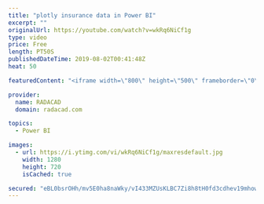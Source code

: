 ```yaml
---
title: "plotly insurance data in Power BI"
excerpt: ""
originalUrl: https://youtube.com/watch?v=wkRq6NiCf1g
type: video
price: Free
length: PT50S
publishedDateTime: 2019-08-02T00:41:48Z
heat: 50

featuredContent: "<iframe width=\"800\" height=\"500\" frameborder=\"0\" src=\"https://www.youtube.com/embed/wkRq6NiCf1g\" allow=\"accelerometer; autoplay; encrypted-media; gyroscope; picture-in-picture\" allowfullscreen></iframe>"

provider:
  name: RADACAD
  domain: radacad.com

topics:
  - Power BI

images:
  - url: https://i.ytimg.com/vi/wkRq6NiCf1g/maxresdefault.jpg
    width: 1280
    height: 720
    isCached: true

secured: "eBL0bsrOHh/mv5E0ha8naWky/vI433MZUsKLBC7Zi8h8tH0fd3cdhev19mhow/pTBYyZBg24h7k/R0zbQDMwAYqqS0jpfqNQivp4nuT8KphMsgumCO3YT16zTPkRRXSgVLOoMnS5+Y3OYPva86MNGuq4xxE5eWoIurfbLE562w+EEmrYV2bYbngzMc4f07ZTTn/AqrOBvKR1+XB5XhSn4KTWO4uwNA125XARcB3UpgdttiAcLAIk1+4wWn1nwkPdt0EJrHsrNsUljzfRrdl8XQBmJMT4yH9TatIbraSrqRzuqtTi9C96MDdA43BnwRjFKlcKil4jTAfoEx7zy5A6JQDUFJ0UL/Z+v7wj8BhNr621zBgqTwChQEh8HwTq1js1eaa6/BxGU9ZIJ9nWOTOrhkMJVw0QbqIO0K040t7Oimc=;r+D/nRAFfTxVYEaB/1yn7A=="
---
```


